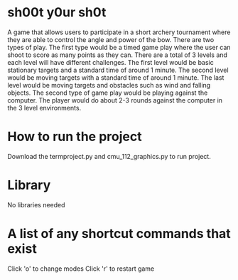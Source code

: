 # sh00t y0ur sh0t

A game that allows users to participate in a short archery tournament where they are able to control the angle and power of the bow. There are two types of play. The first type would be a timed game play where the user can shoot to score as many points as they can. There are a total of 3 levels and each level will have different challenges. The first level would be basic stationary targets and a standard time of around 1 minute. The second level would be moving targets with a standard time of around 1 minute. The last level would be moving targets and obstacles such as wind and falling objects. The second type of game play would be playing against the computer. The player would do about 2-3 rounds against the computer in the 3 level environments. 

# How to run the project 
Download the termproject.py and cmu_112_graphics.py to run project. 

# Library 
No libraries needed

# A list of any shortcut commands that exist
Click 'o' to change modes
Click 'r' to restart game
